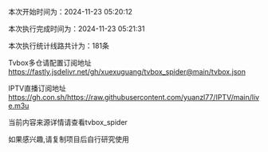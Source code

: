 
本次开始时间为：2024-11-23 05:20:12

本次执行完成时间为：2024-11-23 05:21:31

本次执行统计线路共计为：181条

Tvbox多仓请配置订阅地址 https://fastly.jsdelivr.net/gh/xuexuguang/tvbox_spider@main/tvbox.json

IPTV直播订阅地址 https://gh.con.sh/https://raw.githubusercontent.com/yuanzl77/IPTV/main/live.m3u

当前内容来源详情请查看tvbox_spider

如果感兴趣,请复制项目后自行研究使用
